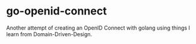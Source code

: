 # go-openid-connect

Another attempt of creating an OpenID Connect with golang using things I learn from Domain-Driven-Design.
